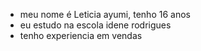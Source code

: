 - meu nome é Leticia ayumi, tenho 16 anos
- eu estudo na escola idene rodrigues
- tenho experiencia em vendas 
